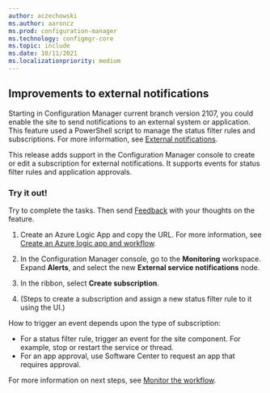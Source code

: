 ```yaml
---
author: aczechowski
ms.author: aaroncz
ms.prod: configuration-manager
ms.technology: configmgr-core
ms.topic: include
ms.date: 10/11/2021
ms.localizationpriority: medium
---
```


## <a name="bkmk_notify"></a> Improvements to external notifications

<!--10615989-->

Starting in Configuration Manager current branch version 2107, you could enable the site to send notifications to an external system or application. This feature used a PowerShell script to manage the status filter rules and subscriptions. For more information, see [External notifications](../../../../servers/manage/external-notifications.md).

This release adds support in the Configuration Manager console to create or edit a subscription for external notifications. It supports events for status filter rules and application approvals.

### Try it out!

Try to complete the tasks. Then send [Feedback](../../../../understand/product-feedback.md) with your thoughts on the feature.

1. Create an Azure Logic App and copy the URL. For more information, see [Create an Azure logic app and workflow](../../../../servers/manage/external-notifications.md#create-an-azure-logic-app-and-workflow).

1. In the Configuration Manager console, go to the **Monitoring** workspace. Expand **Alerts**, and select the new **External service notifications** node.

1. In the ribbon, select **Create subscription**.

1. (Steps to create a subscription and assign a new status filter rule to it using the UI.)

How to trigger an event depends upon the type of subscription:

- For a status filter rule, trigger an event for the site component. For example, stop or restart the service or thread.
- For an app approval, use Software Center to request an app that requires approval.

For more information on next steps, see [Monitor the workflow](../../../../servers/manage/external-notifications.md#monitor-the-workflow).

